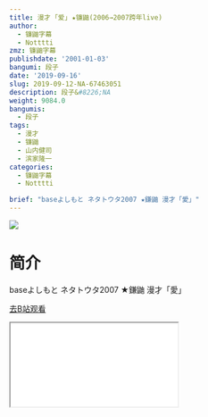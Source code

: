 ```yaml
---
title: 漫才 ｢爱｣ ★镰鼬(2006→2007跨年live)
author:
  - 镰鼬字幕
  - Notttti
zmz: 镰鼬字幕
publishdate: '2001-01-03'
bangumi: 段子
date: '2019-09-16'
slug: 2019-09-12-NA-67463051
description: 段子&#8226;NA
weight: 9084.0
bangumis:
  - 段子
tags:
  - 漫才
  - 镰鼬
  - 山内健司
  - 滨家隆一
categories:
  - 镰鼬字幕
  - Notttti

brief: "baseよしもと ネタトウタ2007 ★鎌鼬 漫才「愛」"
---
```

![](https://raw.githubusercontent.com/tcgriffith/owaraisite/master/static/tmpimg/ec2e2651851188a6b0c1ea645e90e23f98f53db0.jpg.480.jpg)
# 简介  
baseよしもと ネタトウタ2007
★鎌鼬 漫才「愛」  

[去B站观看](https://www.bilibili.com/video/av67463051/)
<div class ="resp-container"><iframe class="testiframe" src="//player.bilibili.com/player.html?aid=67463051"", scrolling="no", allowfullscreen="true" > </iframe></div> 
